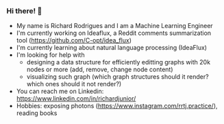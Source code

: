 ### Hi there! 👋 
- My name is Richard Rodrigues and I am a Machine Learning Engineer
- I'm currently working on Ideaflux, a Reddit comments summarization tool (https://github.com/C-opt/idea_flux)
- I'm currently learning about natural language processing (IdeaFlux)
- I'm looking for help with 
  - designing a data structure for efficiently editting graphs with 20k nodes or more (add, remove, change node content)
  - visualizing such graph (which graph structures should it render? which ones should it not render?) 
- You can reach me on Linkedin: https://www.linkedin.com/in/richardjunior/
- Hobbies: exposing photons (https://www.instagram.com/rrtj.practice/), reading books

<!--
**C-opt/C-opt** is a ✨ _special_ ✨ repository because its `README.md` (this file) appears on your GitHub profile.

Here are some ideas to get you started:

- 🔭 I’m currently working on ...
- 🌱 I’m currently learning ...
- 👯 I’m looking to collaborate on ...
- 🤔 I’m looking for help with ...
- 💬 Ask me about ...
- 📫 How to reach me: ...
- 😄 Pronouns: ...
- ⚡ Fun fact: ...
-->
